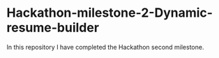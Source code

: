 # Hackathon-milestone-2-Dynamic-resume-builder
In this repository I have completed the Hackathon second milestone.
